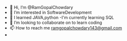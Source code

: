 - 👋 Hi, I’m @RamGopalChowdary
- 👀 I’m interested in SoftwareDevelopment
- 🌱 I learned JAVA,python
-I'm currently learning SQL
- 💞️ I’m looking to collaborate on to learn coding
- 📫 How to reach me ramgopalchowdary143@gmail.com
- 

<!---
RamGopalChowdary/RamGopalChowdary is a ✨ special ✨ repository because its `README.md` (this file) appears on your GitHub profile.
You can click the Preview link to take a look at your changes.
--->
